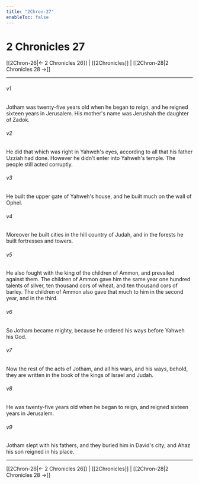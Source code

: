 ```yaml
---
title: "2Chron-27"
enableToc: false
---
```


# 2 Chronicles 27

[[2Chron-26|← 2 Chronicles 26]] | [[2Chronicles]] | [[2Chron-28|2 Chronicles 28 →]]
***



###### v1 
Jotham was twenty-five years old when he began to reign, and he reigned sixteen years in Jerusalem. His mother's name was Jerushah the daughter of Zadok. 

###### v2 
He did that which was right in Yahweh's eyes, according to all that his father Uzziah had done. However he didn't enter into Yahweh's temple. The people still acted corruptly. 

###### v3 
He built the upper gate of Yahweh's house, and he built much on the wall of Ophel. 

###### v4 
Moreover he built cities in the hill country of Judah, and in the forests he built fortresses and towers. 

###### v5 
He also fought with the king of the children of Ammon, and prevailed against them. The children of Ammon gave him the same year one hundred talents of silver, ten thousand cors of wheat, and ten thousand cors of barley. The children of Ammon also gave that much to him in the second year, and in the third. 

###### v6 
So Jotham became mighty, because he ordered his ways before Yahweh his God. 

###### v7 
Now the rest of the acts of Jotham, and all his wars, and his ways, behold, they are written in the book of the kings of Israel and Judah. 

###### v8 
He was twenty-five years old when he began to reign, and reigned sixteen years in Jerusalem. 

###### v9 
Jotham slept with his fathers, and they buried him in David's city; and Ahaz his son reigned in his place.

***
[[2Chron-26|← 2 Chronicles 26]] | [[2Chronicles]] | [[2Chron-28|2 Chronicles 28 →]]
